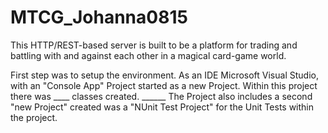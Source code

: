 # MTCG_Johanna0815
This HTTP/REST-based server is built to be a platform for trading and battling with and against each other in a magical card-game world.

First step was to setup the environment. As an IDE Microsoft Visual Studio, with an "Console App" Project started as a new Project. Within this project there was 
____ classes created. ______ The Project also includes a second "new Project" created was a "NUnit Test Project" for the Unit Tests within the project. 



